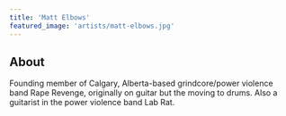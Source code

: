 ```yaml
---
title: 'Matt Elbows'
featured_image: 'artists/matt-elbows.jpg'
---
```


## About

Founding member of Calgary, Alberta-based grindcore/power violence band Rape Revenge, originally on guitar but the moving to drums. Also a guitarist in the power violence band Lab Rat. 
